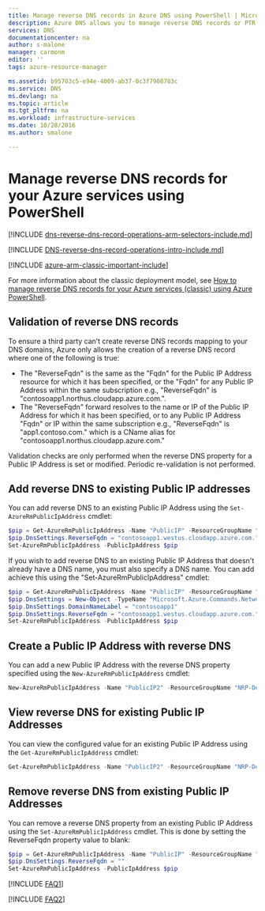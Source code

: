 ```yaml
---
title: Manage reverse DNS records in Azure DNS using PowerShell | Microsoft Docs
description: Azure DNS allows you to manage reverse DNS records or PTR records for Azure services using PowerShell in Resource Manager
services: DNS
documentationcenter: na
author: s-malone
manager: carmonm
editor: ''
tags: azure-resource-manager

ms.assetid: b95703c5-e94e-4009-ab37-0c3f7908783c
ms.service: DNS
ms.devlang: na
ms.topic: article
ms.tgt_pltfrm: na
ms.workload: infrastructure-services
ms.date: 10/28/2016
ms.author: smalone

---
```

# Manage reverse DNS records for your Azure services using PowerShell

[!INCLUDE [dns-reverse-dns-record-operations-arm-selectors-include.md](../../includes/dns-reverse-dns-record-operations-arm-selectors-include.md)]


[!INCLUDE [DNS-reverse-dns-record-operations-intro-include.md](../../includes/dns-reverse-dns-record-operations-intro-include.md)]


[!INCLUDE [azure-arm-classic-important-include](../../includes/learn-about-deployment-models-rm-include.md)]

For more information about the classic deployment model, see [How to manage reverse DNS records for your Azure services (classic) using Azure PowerShell](dns-reverse-dns-record-operations-classic-ps.md).

## Validation of reverse DNS records

To ensure a third party can’t create reverse DNS records mapping to your DNS domains, Azure only allows the creation of a reverse DNS record where one of the following is true:

* The "ReverseFqdn" is the same as the "Fqdn" for the Public IP Address resource for which it has been specified, or the "Fqdn" for any Public IP Address within the same subscription e.g., "ReverseFqdn" is "contosoapp1.northus.cloudapp.azure.com.".
* The "ReverseFqdn" forward resolves to the name or IP of the Public IP Address for which it has been specified, or to any Public IP Address "Fqdn" or IP within the same subscription e.g., "ReverseFqdn" is "app1.contoso.com." which is a CName alias for "contosoapp1.northus.cloudapp.azure.com."

Validation checks are only performed when the reverse DNS property for a Public IP Address is set or modified. Periodic re-validation is not performed.

## Add reverse DNS to existing Public IP addresses

You can add reverse DNS to an existing Public IP Address using the `Set-AzureRmPublicIpAddress` cmdlet:

```powershell
$pip = Get-AzureRmPublicIpAddress -Name "PublicIP" -ResourceGroupName "NRP-DemoRG-PS"
$pip.DnsSettings.ReverseFqdn = "contosoapp1.westus.cloudapp.azure.com."
Set-AzureRmPublicIpAddress -PublicIpAddress $pip
```

If you wish to add reverse DNS to an existing Public IP Address that doesn't already have a DNS name, you must also specify a DNS name. You can add achieve this using the "Set-AzureRmPublicIpAddress" cmdlet:

```powershell
$pip = Get-AzureRmPublicIpAddress -Name "PublicIP" -ResourceGroupName "NRP-DemoRG-PS"
$pip.DnsSettings = New-Object -TypeName "Microsoft.Azure.Commands.Network.Models.PSPublicIpAddressDnsSettings"
$pip.DnsSettings.DomainNameLabel = "contosoapp1"
$pip.DnsSettings.ReverseFqdn = "contosoapp1.westus.cloudapp.azure.com."
Set-AzureRmPublicIpAddress -PublicIpAddress $pip
```

## Create a Public IP Address with reverse DNS

You can add a new Public IP Address with the reverse DNS property specified using the `New-AzureRmPublicIpAddress` cmdlet:

```powershell
New-AzureRmPublicIpAddress -Name "PublicIP2" -ResourceGroupName "NRP-DemoRG-PS" -Location "WestUS" -AllocationMethod Dynamic -DomainNameLabel "contosoapp2" -ReverseFqdn "contosoapp2.westus.cloudapp.azure.com."
```

## View reverse DNS for existing Public IP Addresses

You can view the configured value for an existing Public IP Address using the `Get-AzureRmPublicIpAddress` cmdlet:

```powershell
Get-AzureRmPublicIpAddress -Name "PublicIP2" -ResourceGroupName "NRP-DemoRG-PS"
```

## Remove reverse DNS from existing Public IP Addresses

You can remove a reverse DNS property from an existing Public IP Address using the `Set-AzureRmPublicIpAddress` cmdlet. This is done by setting the ReverseFqdn property value to blank:

```powershell
$pip = Get-AzureRmPublicIpAddress -Name "PublicIP" -ResourceGroupName "NRP-DemoRG-PS"
$pip.DnsSettings.ReverseFqdn = ""
Set-AzureRmPublicIpAddress -PublicIpAddress $pip
```

[!INCLUDE [FAQ1](../../includes/dns-reverse-dns-record-operations-faq-host-own-arpa-zone-include.md)]

[!INCLUDE [FAQ2](../../includes/dns-reverse-dns-record-operations-faq-arm-include.md)]

